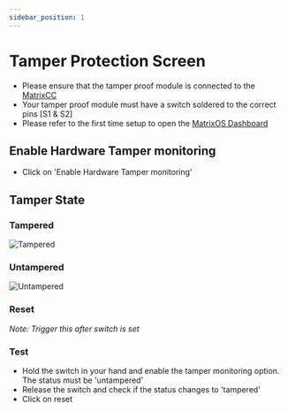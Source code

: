 ```yaml
---
sidebar_position: 1
---
```


# Tamper Protection Screen

- Please ensure that the tamper proof module is connected to the [MatrixCC](/docs/matrixcc/integration.md)
- Your tamper proof module must have a switch soldered to the correct pins [S1 & S2] 
- Please refer to the first time setup to open the [MatrixOS Dashboard](/docs/matrix-os/getting-started/first-time-setup.md)

## Enable Hardware Tamper monitoring

- Click on 'Enable Hardware Tamper monitoring' 

## Tamper State

### Tampered 

![Tampered](img/tampered.png)

### Untampered 

![Untampered](img/untampered.png)

### Reset 

*Note: Trigger this after switch is set* 

### Test 

- Hold the switch in your hand and enable the tamper monitoring option. The status must be 'untampered'
- Release the switch and check if the status changes to 'tampered' 
- Click on reset 
